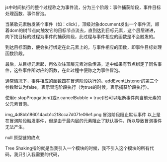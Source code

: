 js中时间执行的整个过程称之为事件流，分为三个阶段：事件捕获阶段，事件目标处理函数、事件冒泡。

当某歌元素触发某个事件（如：click），顶级对象document发出一个事件流，顺着dom的树节点向触发它的目标节点流去，直到达到目标元素，这个层层递进，向下找目标的过程为事件的捕获阶段，此过程与事件相应的函数是不会触发的。

到达目标函数，便会执行绑定在此元素上的，与事件相应的函数，即事件目标处理函数阶段。

最后，从目标元素起，再依次往顶层元素对象传递，途中如果有节点绑定了同名事件，这些事件所对应的函数，在此过程中便称之为事件冒泡。

通常情况下，事件相应的函数四在冒泡阶段执行的。addEventListener的第三个参数默认为false，表示冒泡阶段执行（为true的时候，表示捕获阶段执行）。

使用e.stopPropgation()或e.cancelBubble = true(IE)可以阻断事件向当前元素的父元素冒泡。

img_4d8bb186014acb1c2f8cca7d071e06e1.png
冒泡阶段阻止默认事件
以上是在冒泡阶段触发事件，但是由于最内层的元素阻止了默认事件，所以导致冒泡事件无法产生。

null 原型链的终点

Tree Shaking指的就是当我引入一个模块的时候，我不引入这个模块的所有代码，我只引入我需要的代码，